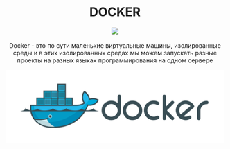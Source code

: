 <h1 align="center">
DOCKER
</h1>  

<p align="center">
<img src="https://readme-typing-svg.herokuapp.com?color=3CBD3A&width=380&height=45&lines=Что+такое+Docker+?&center=true"></a>
</p>

<p align="center">
Docker - это по сути маленькие виртуальные машины, изолированные среды и в этих изолированных средах мы можем запускать разные проекты на разных языках программирования на одном сервере
</p>


<p align="center" width="100%">
    <img src="https://github.com/airgedon/DevOps/blob/main/Operating_System/Linux/Linux%20CLI/PNG/docker-cover.png"> 
</p>
